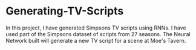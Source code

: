 # Generating-TV-Scripts
In this project, I have generated Simpsons TV scripts using RNNs. I have used part of the Simpsons dataset of scripts from 27 seasons. The Neural Network built will generate a new TV script for a scene at Moe's Tavern.
